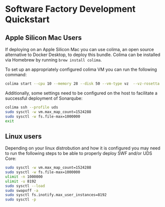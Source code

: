 # Software Factory Development Quickstart

## Apple Silicon Mac Users

If deploying on an Apple Silicon Mac you can use colima, an open source alternative to Docker Desktop, to deploy this bundle. Colima can be installed via Homebrew by running ```brew install colima```.

To set up an appropriately configured colima VM you can run the following command:

```bash
colima start --cpu 10 --memory 28 --disk 50 --vm-type vz  --vz-rosetta --arch aarch64 --profile uds
```

Additionally, some settings need to be configured on the host to facilitate a successful deployment of Sonarqube:

```bash
colima ssh --profile uds
sudo sysctl -w vm.max_map_count=1524288
sudo sysctl -w fs.file-max=1000000
exit
```

## Linux users

Depending on your linux distrobution and how it is configured you may need to run the following steps to be able to properly deploy SWF and/or UDS Core:

```bash
sudo sysctl -w vm.max_map_count=1524288
sudo sysctl -w fs.file-max=1000000
ulimit -n 1000000
ulimit -u 8192
sudo sysctl --load
sudo swapoff -a
sudo sysctl fs.inotify.max_user_instances=8192
sudo sysctl -p
```
